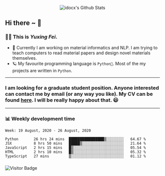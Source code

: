<div align="center">
    <img align="center" src="https://github-readme-stats.vercel.app/api?username=idocx&show_icons=true&hide_border=true" alt="idocx's Github Stats"></img>
</div>

## Hi there ~ 👋
### 🧑🏻 This is *Yuxing Fei*. ‍

- 🚀 Currently I am working on material informatics and NLP. I am trying to teach computers to read material papers and design novel materials themselves.
- 🪐 My favourite programming language is `Python🐍`. Most of the my projects are written in `Python`.

---

### I am looking for a graduate student position. Anyone interested can contact me by email (or any way you like). My CV can be found [here](https://yuxingfei.com/src/resume.pdf). I will be really happy about that. 😃


---

### 📊 Weekly development time
<!--START_SECTION:waka-->
```text
Week: 19 August, 2020 - 26 August, 2020

Python       26 hrs 24 mins  ████████████████▒░░░░░░░░   64.67 % 
JSX          8 hrs 50 mins   █████▒░░░░░░░░░░░░░░░░░░░   21.64 % 
JavaScript   2 hrs 15 mins   █▒░░░░░░░░░░░░░░░░░░░░░░░   05.54 % 
HTML         2 hrs 10 mins   █▒░░░░░░░░░░░░░░░░░░░░░░░   05.32 % 
TypeScript   27 mins         ▒░░░░░░░░░░░░░░░░░░░░░░░░   01.12 % 
```
<!--END_SECTION:waka-->

### 

![Visitor Badge](https://visitor-badge.laobi.icu/badge?page_id=idocx.idocx)